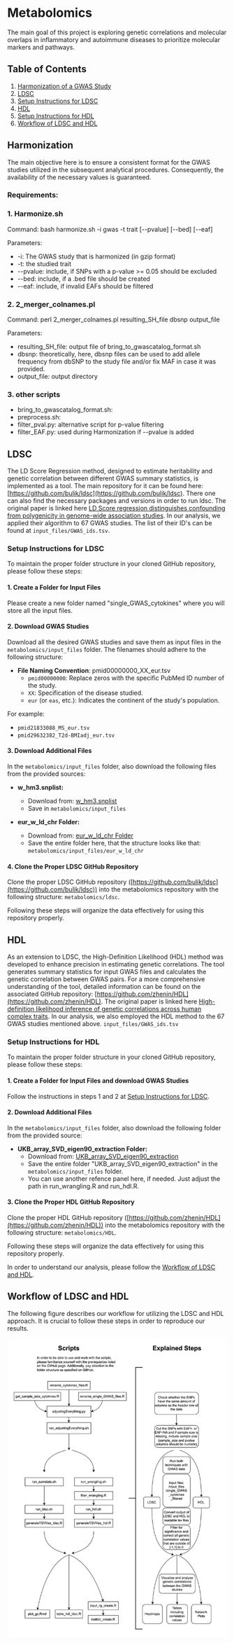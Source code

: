 # Metabolomics

The main goal of this project is exploring genetic correlations and molecular overlaps in inflammatory and autoimmune diseases to prioritize molecular markers and pathways. 

## Table of Contents
1. [Harmonization of a GWAS Study](#harmonize)
2. [LDSC](#LDSC-overall)
3. [Setup Instructions for LDSC](#setup-instructions-ldsc)
4. [HDL](#HDL-overall)
5. [Setup Instructions for HDL](#setup-instructions-hdl)
6. [Workflow of LDSC and HDL](#workflow-ldsc-hdl)

## Harmonization <a name="harmonize"></a>
The main objective here is to ensure a consistent format for the GWAS studies utilized in the subsequent analytical procedures. Consequently, the availability of the necessary values is guaranteed.

### Requirements:

### 1. Harmonize.sh
Command: bash harmonize.sh -i gwas -t trait [--pvalue] [--bed] [--eaf] 

Parameters: 
- -i: The GWAS study that is harmonized (in gzip format)
- -t: the studied trait
- --pvalue: include, if SNPs with a p-value >= 0.05 should be excluded
- --bed: include, if a .bed file should be created
- --eaf: include, if invalid EAFs should be filtered

### 2. 2_merger_colnames.pl
Command: perl 2_merger_colnames.pl  resulting_SH_file  dbsnp output_file

Parameters: 
- resulting_SH_file: output file of bring_to_gwascatalog_format.sh
-	dbsnp: theoretically, here, dbsnp files can be used to add allele frequency from dbSNP to the study file and/or fix MAF in case it was provided.
-	output_file: output directory


### 3. other scripts
- bring_to_gwascatalog_format.sh: 
- preprocess.sh:
- filter_pval.py: alternative script for p-value filtering
- filter_EAF.py: used during Harmonization if --pvalue is added



## LDSC <a name="LDSC-overall"></a>
The LD Score Regression method, designed to estimate heritability and genetic correlation between different GWAS summary statistics, is implemented as a tool. The main repository for it can be found here: [https://github.com/bulik/ldsc](https://github.com/bulik/ldsc). There one can also find the necessary packages and versions in order to run ldsc. The original paper is linked here [LD Score regression distinguishes confounding from polygenicity in genome-wide association studies](https://doi.org/10.1038/ng.3211).
In our analysis, we applied their algorithm to 67 GWAS studies. The list of their ID's can be found at `input_files/GWAS_ids.tsv`. 

### Setup Instructions for LDSC <a name="setup-instructions-ldsc"></a>

To maintain the proper folder structure in your cloned GitHub repository, please follow these steps:

#### 1. Create a Folder for Input Files

Please create a new folder named "single_GWAS_cytokines" where you will store all the input files.

#### 2. Download GWAS Studies

Download all the desired GWAS studies and save them as input files in the `metabolomics/input_files` folder. The filenames should adhere to the following structure:

- **File Naming Convention**: pmid00000000_XX_eur.tsv
  - `pmid00000000`: Replace zeros with the specific PubMed ID number of the study.
  - `XX`: Specification of the disease studied.
  - `eur` (or `eas`, etc.): Indicates the continent of the study's population.

For example:
- `pmid21833088_MS_eur.tsv`
- `pmid29632382_T2d-BMIadj_eur.tsv`

#### 3. Download Additional Files

In the `metabolomics/input_files` folder, also download the following files from the provided sources:

- **w_hm3.snplist:**
  - Download from: [w_hm3.snplist](https://ibg.colorado.edu/cdrom2021/Day06-nivard/GenomicSEM_practical/eur_w_ld_chr/w_hm3.snplist)
  - Save in `metabolomics/input_files`

- **eur_w_ld_chr Folder:**
  - Download from: [eur_w_ld_chr Folder](https://zenodo.org/records/8182036)
  - Save the entire folder here, that the structure looks like that: `metabolomics/input_files/eur_w_ld_chr`

#### 4. Clone the Proper LDSC GitHub Repository

Clone the proper LDSC GitHub repository ([https://github.com/bulik/ldsc](https://github.com/bulik/ldsc)) into the metabolomics repository with the following structure: `metabolomics/ldsc`.

Following these steps will organize the data effectively for using this repository properly.


## HDL <a name="HDL-overall"></a>
As an extension to LDSC, the High-Definition Likelihood (HDL) method was developed to enhance precision in estimating genetic correlations. The tool generates summary statistics for input GWAS files and calculates the genetic correlation between GWAS pairs. 
For a more comprehensive understanding of the tool, detailed information can be found on the associated GitHub repository: [https://github.com/zhenin/HDL](https://github.com/zhenin/HDL). The original paper is linked here [High-definition likelihood inference of genetic correlations across human complex traits](https://doi.org/10.1038/s41588-020-0653-y).
In our analysis, we also employed the HDL method to the 67 GWAS studies mentioned above. `input_files/GWAS_ids.tsv`

### Setup Instructions for HDL <a name="setup-instructions-hdl"></a>

To maintain the proper folder structure in your cloned GitHub repository, please follow these steps:

#### 1. Create a Folder for Input Files and download GWAS Studies

Follow the instructions in steps 1 and 2 at [Setup Instructions for LDSC](#setup-instructions-ldsc).

#### 2. Download Additional Files

In the `metabolomics/input_files` folder, also download the following folder from the provided source:

- **UKB_array_SVD_eigen90_extraction Folder:**
  - Download from: [UKB_array_SVD_eigen90_extraction](https://www.dropbox.com/s/fuvpwsf6r8tjd6c/UKB_array_SVD_eigen90_extraction.tar.gz?dl=0)
  - Save the entire folder "UKB_array_SVD_eigen90_extraction" in the `metabolomics/input_files` folder.
  - You can use another refence panel here, if needed. Just adjust the path in run_wrangling.R and run_hdl.R.

#### 3. Clone the Proper HDL GitHub Repository

Clone the proper HDL GitHub repository ([https://github.com/zhenin/HDL](https://github.com/zhenin/HDL)) into the metabolomics repository with the following structure: `metabolomics/HDL`.

Following these steps will organize the data effectively for using this repository properly.

In order to understand our analysis, please follow the [Workflow of LDSC and HDL](#workflow-ldsc-hdl).


## Workflow of LDSC and HDL <a name="workflow-ldsc-hdl"></a>
The following figure describes our workflow for utilizing the LDSC and HDL approach. It is crucial to follow these steps in order to reproduce our results. 

![Alt text](https://github.com/as224/metabolomics/blob/main/workflow_ldsc_hdl.png "Workflow LDSC and HDL")


